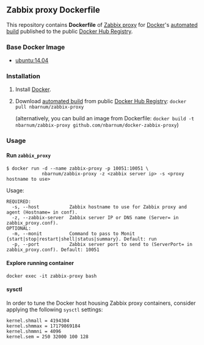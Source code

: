 ## Zabbix proxy Dockerfile

This repository contains **Dockerfile** of [Zabbix proxy](http://www.zabbix.com/) for [Docker](https://www.docker.com/)'s [automated build](https://registry.hub.docker.com/u/nbarnum/zabbix-proxy/) published to the public [Docker Hub Registry](https://registry.hub.docker.com/).

### Base Docker Image

* [ubuntu:14.04](https://registry.hub.docker.com/_/ubuntu/)

### Installation

1. Install [Docker](https://www.docker.com/).

2. Download [automated build](https://registry.hub.docker.com/u/nbarnum/zabbix-proxy/) from public [Docker Hub Registry](https://registry.hub.docker.com/): `docker pull nbarnum/zabbix-proxy`

   (alternatively, you can build an image from Dockerfile: `docker build -t nbarnum/zabbix-proxy github.com/nbarnum/docker-zabbix-proxy`)

### Usage

#### Run `zabbix_proxy`

    $ docker run -d --name zabbix-proxy -p 10051:10051 \
                 nbarnum/zabbix-proxy -z <zabbix server ip> -s <proxy hostname to use>

Usage:

    REQUIRED:
      -s, --host           Zabbix hostname to use for Zabbix proxy and agent (Hostname= in conf).
      -z, --zabbix-server  Zabbix server IP or DNS name (Server= in zabbix_proxy.conf).
    OPTIONAL:
      -m, --monit          Command to pass to Monit {start|stop|restart|shell|status|summary}. Default: run
      -p, --port           Zabbix server port to send to (ServerPort= in zabbix_proxy.conf). Default: 10051


#### Explore running container

    docker exec -it zabbix-proxy bash

#### sysctl

In order to tune the Docker host housing Zabbix proxy containers, consider applying the following `sysctl` settings:

```
kernel.shmall = 4194304
kernel.shmmax = 17179869184
kernel.shmmni = 4096
kernel.sem = 250 32000 100 128
```
